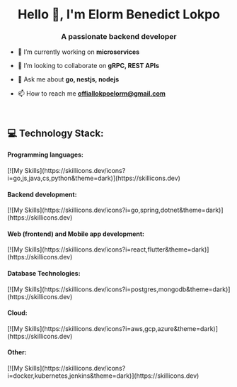 <h1 align="center">Hello 👋, I'm Elorm Benedict Lokpo</h1>
<h3 align="center">A passionate backend developer</h3>

- 🔭 I’m currently working on **microservices**

- 👯 I’m looking to collaborate on **gRPC, REST APIs**

- 💬 Ask me about **go, nestjs, nodejs**

- 📫 How to reach me **offiallokpoelorm@gmail.com**

<br>

## 💻 Technology Stack:
<h4 align="left">Programming languages:</h4>
[![My Skills](https://skillicons.dev/icons?i=go,js,java,cs,python&theme=dark)](https://skillicons.dev)


<h4 align="left">Backend development:</h4>
[![My Skills](https://skillicons.dev/icons?i=go,spring,dotnet&theme=dark)](https://skillicons.dev)


<h4 align="left">Web (frontend) and Mobile app development:</h4>
[![My Skills](https://skillicons.dev/icons?i=react,flutter&theme=dark)](https://skillicons.dev)

   
<h4 align="left">Database Technologies:</h4>
[![My Skills](https://skillicons.dev/icons?i=postgres,mongodb&theme=dark)](https://skillicons.dev)



<h4 align="left">Cloud:</h4>
[![My Skills](https://skillicons.dev/icons?i=aws,gcp,azure&theme=dark)](https://skillicons.dev)


<h4 align="left">Other:</h4>
[![My Skills](https://skillicons.dev/icons?i=docker,kubernetes,jenkins&theme=dark)](https://skillicons.dev)


<br>




